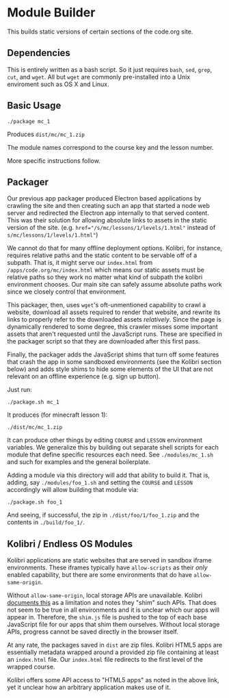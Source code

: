 # Module Builder

This builds static versions of certain sections of the code.org site.

## Dependencies

This is entirely written as a bash script. So it just requires `bash`, `sed`,
`grep`, `cut`, and `wget`. All but `wget` are commonly pre-installed into a
Unix enviroment such as OS X and Linux.

## Basic Usage

```
./package mc_1
```

Produces `dist/mc/mc_1.zip`

The module names correspond to the course key and the lesson number.

More specific instructions follow.

## Packager

Our previous app packager produced Electron based applications by crawling the
site and then creating such an app that started a node web server and redirected
the Electron app internally to that served content. This was their solution for
allowing absolute links to assets in the static version of the site. (e.g.
`href="/s/mc/lessons/1/levels/1.html"` instead of
`s/mc/lessons/1/levels/1.html"`)

We cannot do that for many offline deployment options. Kolibri, for instance,
requires relative paths and the static content to be servable off of a subpath.
That is, it might serve our `index.html` from `/apps/code.org/mc/index.html`
which means our static assets must be relative paths so they work no matter
what kind of subpath the kolibri environment chooses. Our main site can safely
assume absolute paths work since we closely control that environment.

This packager, then, uses `wget`'s oft-unmentioned capability to crawl a
website, download all assets required to render that website, and rewrite its
links to properly refer to the downloaded assets _relatively_. Since the page
is dynamically rendered to some degree, this crawler misses some important
assets that aren't requested until the JavaScript runs. These are specified in
the packager script so that they are downloaded after this first pass.

Finally, the packager adds the JavaScript shims that turn off some features that
crash the app in some sandboxed environments (see the Kolibri section below) and
adds style shims to hide some elements of the UI that are not relevant on an
offline experience (e.g. sign up button).

Just run:

```
./package.sh mc_1
```

It produces (for minecraft lesson 1):

```
./dist/mc/mc_1.zip
```

It can produce other things by editing `COURSE` and `LESSON` environment variables.
We generalize this by building out separate shell scripts for each module that
define specific resources each need. See `./modules/mc_1.sh` and such for examples
and the general boilerplate.

Adding a module via this directory will add that ability to build it. That is,
adding, say `./modules/foo_1.sh` and setting the `COURSE` and `LESSON` accordingly
will allow building that module via:

```
./package.sh foo_1
```

And seeing, if successful, the zip in `./dist/foo/1/foo_1.zip` and the contents in
`./build/foo_1/`.

## Kolibri / Endless OS Modules

Kolibri applications are static websites that are served in sandbox iframe
environments. These iframes typically have `allow-scripts` as their _only_
enabled capability, but there are some environments that do have
`allow-same-origin`.

Without `allow-same-origin`, local storage APIs are unavailable. Kolibri
[documents this](https://kolibri-dev.readthedocs.io/en/develop/frontend_architecture/HTML5_API.html)
as a limitation and notes they "shim" such APIs. That does not seem to be true
in all environments and it is unclear which our apps will appear in. Therefore,
the `shim.js` file is pushed to the top of each base JavaScript file for our
apps that shim them ourselves. Without local storage APIs, progress cannot be
saved directly in the browser itself.

At any rate, the packages saved in `dist` are zip files. Kolibri HTML5 apps are
essentially metadata wrapped around a provided zip file containing at least an
`index.html` file. Our `index.html` file redirects to the first level of the
wrapped course.

Kolibri offers some API access to "HTML5 apps" as noted in the above link, yet
it unclear how an arbitrary application makes use of it.

